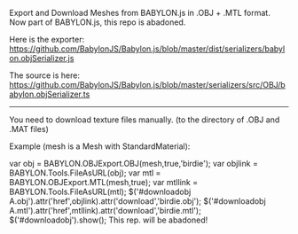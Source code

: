 Export and Download Meshes from BABYLON.js in .OBJ + .MTL format.
Now part of BABYLON.js, this repo is abadoned.

Here is the exporter:
https://github.com/BabylonJS/Babylon.js/blob/master/dist/serializers/babylon.objSerializer.js

The source is here:
https://github.com/BabylonJS/Babylon.js/blob/master/serializers/src/OBJ/babylon.objSerializer.ts

----
You need to download texture files manually. (to the directory of .OBJ and .MAT files)

Example (mesh is a Mesh with StandardMaterial):

var obj = BABYLON.OBJExport.OBJ(mesh,true,'birdie');
var objlink = BABYLON.Tools.FileAsURL(obj);
var mtl = BABYLON.OBJExport.MTL(mesh,true);
var mtllink = BABYLON.Tools.FileAsURL(mtl);
$('#downloadobj A.obj').attr('href',objlink).attr('download','birdie.obj');
$('#downloadobj A.mtl').attr('href',mtllink).attr('download','birdie.mtl');
$('#downloadobj').show();
This rep. will be abadoned!
